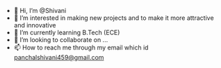 - 👋 Hi, I’m @Shivani
- 👀 I’m interested in making new projects and to make it more attractive and innovative
- 🌱 I’m currently learning B.Tech (ECE)
- 💞️ I’m looking to collaborate on ...
- 📫 How to reach me through my email which id panchalshivani459@gmail.com

<!---
Shivani/Shivani is a ✨ special ✨ repository because its `README.md` (this file) appears on your GitHub profile.
You can click the Preview link to take a look at your changes.
--->
